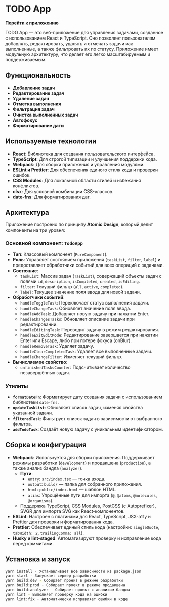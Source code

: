 # TODO App

**[Перейти к приложению](https://todo-app-mauve-delta.vercel.app/)**

TODO App — это веб-приложение для управления задачами, созданное с использованием React и TypeScript. Оно позволяет пользователям добавлять, редактировать, удалять и отмечать задачи как выполненные, а также фильтровать их по статусу. Приложение имеет модульную архитектуру, что делает его легко масштабируемым и поддерживаемым.

## Функциональность

- **Добавление задач**
- **Редактирование задач**
- **Удаление задач**
- **Отметка выполнения**
- **Фильтрация задач**
- **Очистка выполненных задач**
- **Автофокус**
- **Форматирование даты**

## Используемые технологии

- **React**: Библиотека для создания пользовательского интерфейса.
- **TypeScript**: Для строгой типизации и улучшения поддержки кода.
- **Webpack**: Для сборки приложения и управления модулями.
- **ESLint и Prettier**: Для обеспечения единого стиля кода и проверки ошибок.
- **CSS Modules**: Для локальной области стилей и избежания конфликтов.
- **clsx**: Для условной комбинации CSS-классов.
- **date-fns**: Для форматирования дат.

## Архитектура

Приложение построено по принципу **Atomic Design**, который делит компоненты на три уровня:

### Основной компонент: `TodoApp`

- **Тип**: Классовый компонент (`PureComponent`).
- **Роль**: Управляет состоянием приложения (`taskList`, `filter`, `label`) и предоставляет обработчики событий для всех операций с задачами.
- **Состояние**:
    - `taskList`: Массив задач (`TaskList`), содержащий объекты задач с полями `id`, `description`, `isCompleted`, `created`, `isEditing`.
    - `filter`: Текущий фильтр (`all`, `active`, `completed`).
    - `label`: Текущее значение поля ввода для новой задачи.
- **Обработчики событий**:
    - `handleToggleTask`: Переключает статус выполнения задачи.
    - `handleChangeTask`: Обновляет значение поля ввода.
    - `handleAddTask`: Добавляет новую задачу при нажатии Enter.
    - `handleChangesTasks`: Обновляет описание задачи при редактировании.
    - `handleEditingTask`: Переводит задачу в режим редактирования.
    - `handleExitEditMode`: Редактирование завершается при нажатии Enter или Escape, либо при потере фокуса (onBlur).
    - `handleRemoveTask`: Удаляет задачу.
    - `handleClearCompletedTask`: Удаляет все выполненные задачи.
    - `handleChangeFilter`: Изменяет текущий фильтр.
- **Вычисляемое свойство**:
    - `unfinishedTasksCounter`: Подсчитывает количество незавершённых задач.

### Утилиты

- **`formatDateFn`**: Форматирует дату создания задачи с использованием библиотеки `date-fns`.
- **`updateTaskList`**: Обновляет список задач, изменяя свойства указанной задачи.
- **`filteredTask`**: Фильтрует список задач в зависимости от выбранного фильтра.
- **`addTodoTask`**: Создаёт новую задачу с уникальным идентификатором.

## Сборка и конфигурация

- **Webpack**: Используется для сборки приложения. Поддерживает режимы разработки (`development`) и продакшена (`production`), а также анализ бандла (`analyzer`).
    - **Пути**:
        - `entry`: `src/index.tsx` — точка входа.
        - `output`: `build/` — папка для собранного приложения.
        - `html`: `public/index.html` — шаблон HTML.
        - `alias`: Упрощённые пути для импорта (`@`, `@atoms`, `@molecules`, `@organisms`).
    - Поддержка TypeScript, CSS Modules, PostCSS (с Autoprefixer), SVGR для импорта SVG как React-компонентов.
- **ESLint**: Настроен с плагинами для React, TypeScript, JSX-a11y и Prettier для проверки и форматирования кода.
- **Prettier**: Обеспечивает единый стиль кода (настройки: `singleQuote`, `tabWidth: 2`, `trailingComma: all`).
- **Husky и lint-staged**: Автоматизируют проверку и исправление кода перед коммитами.

## Установка и запуск

```bash
yarn install - Устанавливает все зависимости из package.json
yarn start - Запускает сервер разработки
yarn build:dev - Собирает проект в режиме разработки
yarn build:prod - Собирает проект в режиме продакшена
yarn build:analyzer - Собирает проект с анализом бандла
yarn lint - Выполняет проверку кода на ошибки
yarn lint:fix - Автоматически исправляет ошибки в коде
```
